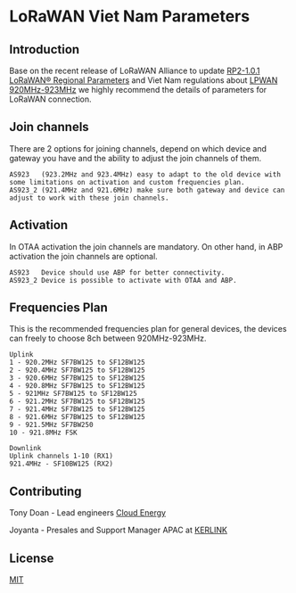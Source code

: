 # LoRaWAN Viet Nam Parameters

## Introduction
Base on the recent release of LoRaWAN Alliance to update [RP2-1.0.1 LoRaWAN® Regional Parameters](https://lora-alliance.org/resource_hub/rp2-101-lorawan-regional-parameters/) and Viet Nam regulations about [LPWAN 920MHz-923MHz](https://mic.gov.vn/Upload_Moi/VanBan/38TT.PDF) we highly recommend the details of parameters for LoRaWAN connection.

## Join channels
There are 2 options for joining channels, depend on which device and gateway you have and the ability to adjust the join channels of them.
```
AS923   (923.2MHz and 923.4MHz) easy to adapt to the old device with some limitations on activation and custom frequencies plan.
AS923_2 (921.4MHz and 921.6MHz) make sure both gateway and device can adjust to work with these join channels.
```

## Activation
In OTAA activation the join channels are mandatory. On other hand, in ABP activation the join channels are optional.
```
AS923   Device should use ABP for better connectivity.
AS923_2 Device is possible to activate with OTAA and ABP.
```

## Frequencies Plan
This is the recommended frequencies plan for general devices, the devices can freely to choose 8ch between 920MHz-923MHz.
```
Uplink
1 - 920.2MHz SF7BW125 to SF12BW125
2 - 920.4MHz SF7BW125 to SF12BW125
3 - 920.6MHz SF7BW125 to SF12BW125
4 - 920.8MHz SF7BW125 to SF12BW125
5 - 921MHz SF7BW125 to SF12BW125
6 - 921.2MHz SF7BW125 to SF12BW125
7 - 921.4MHz SF7BW125 to SF12BW125
8 - 921.6MHz SF7BW125 to SF12BW125
9 - 921.5MHz SF7BW250
10 - 921.8MHz FSK

Downlink
Uplink channels 1-10 (RX1)
921.4MHz - SF10BW125 (RX2)
```

## Contributing
Tony Doan - Lead engineers [Cloud Energy](https://cloude.sg)

Joyanta - Presales and Support Manager APAC at [KERLINK](https://www.kerlink.com/)

## License
[MIT](https://choosealicense.com/licenses/mit/)
